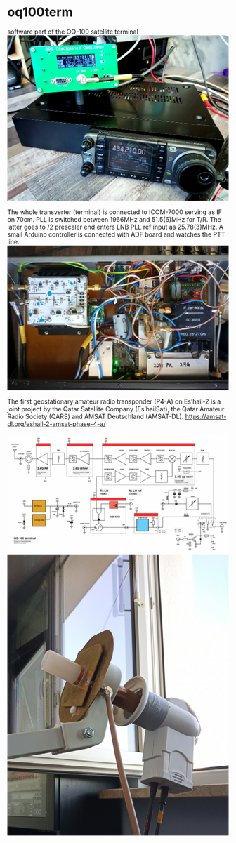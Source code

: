 # oq100term
software part of the OQ-100 satellite terminal
<img src="/img/out.jpg" alt="Kitten"
	title="A cute kitten" width="640" />
	
The whole transverter (terminal) is connected to ICOM-7000 serving as IF on 70cm. PLL is switched between 1966MHz and 51.5(6)MHz for T/R. The latter goes to /2 prescaler end enters LNB PLL ref input as 25.78(3)MHz. A small Arduino controller is connected with ADF board and watches the PTT line.
<img src="/img/in.jpg" alt="Kitten"
	title="A cute kitten" width="640" />
	
The first geostationary amateur radio transponder (P4-A) on Es’hail-2 is a joint project by the Qatar Satellite Company (Es’hailSat), the Qatar Amateur Radio Society (QARS) and AMSAT Deutschland (AMSAT-DL). https://amsat-dl.org/eshail-2-amsat-phase-4-a/

<img src="/img/schematics_diagram.png" alt="Kitten"
	title="A cute kitten" width="640" />
<img src="/img/feed.jpg" alt="Kitten"
	title="A cute kitten" width="640" />